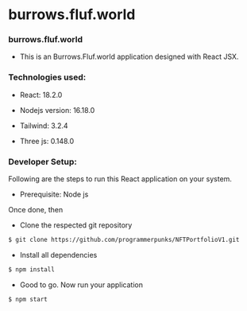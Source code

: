 # burrows.fluf.world

### burrows.fluf.world

- This is an Burrows.Fluf.world application designed with React JSX.

### Technologies used:

- React: 18.2.0

- Nodejs version: 16.18.0

- Tailwind: 3.2.4

- Three js: 0.148.0


### Developer Setup:

Following are the steps to run this React application on your system.

- Prerequisite: Node js

Once done, then

- Clone the respected git repository

```sh
$ git clone https://github.com/programmerpunks/NFTPortfolioV1.git
```

- Install all dependencies

```sh
$ npm install
```

- Good to go. Now run your application

```sh
$ npm start
```